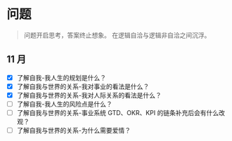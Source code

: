 # 问题
> 问题开启思考，答案终止想象。
> 在逻辑自洽与逻辑非自洽之间沉浮。

## 11 月
- [x] 了解自我-我人生的规划是什么？
- [x] 了解自我与世界的关系-我对事业的看法是什么？
- [x] 了解自我与世界的关系-我对人际关系的看法是什么？
- [ ] 了解自我-我人生的风险点是什么？
- [ ] 了解自我与世界的关系-事业系统 GTD、OKR、KPI 的链条补充后会有什么改观？
- [ ] 了解自我与世界的关系-为什么需要爱情？